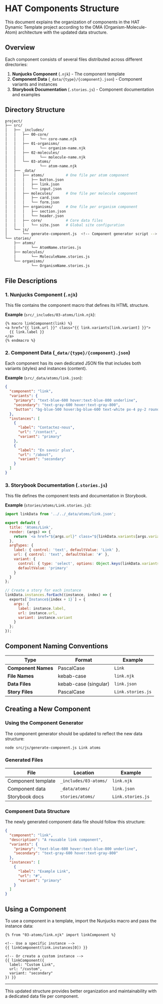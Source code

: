 # HAT Components Structure

This document explains the organization of components in the HAT Dynamic Template project according to the OMA (Organism-Molecule-Atom) architecture with the updated data structure.

## Overview

Each component consists of several files distributed across different directories:

1. **Nunjucks Component** (`.njk`) - The component template
2. **Component Data** (`_data/{type}/{component}.json`) - Component variants and instances
3. **Storybook Documentation** (`.stories.js`) - Component documentation and examples

## Directory Structure

```sh
project/
├── src/
│   ├── _includes/
│   │   ├── 00-core/
│   │   │       └── core-name.njk
│   │   ├── 01-organisms/
│   │   │       └── organism-name.njk
│   │   ├── 02-molecules/
│   │   │       └── molecule-name.njk
│   │   └── 03-atoms/
│   │           └── atom-name.njk
│   ├── _data/
│   │   ├── atoms/          # One file per atom component
│   │   │   ├── button.json
│   │   │   ├── link.json
│   │   │   └── input.json
│   │   ├── molecules/      # One file per molecule component
│   │   │   ├── card.json
│   │   │   └── form.json
│   │   ├── organisms/      # One file per organism component
│   │   │   ├── section.json
│   │   │   └── header.json
│   │   ├── core/           # Core data files
│   │   │   └── site.json   # Global site configuration
│   └── js/
│       └── generate-component.js  <!-- Component generator script -->
└── stories/
    ├── atoms/
    │       └── AtomName.stories.js
    ├── molecules/
    │       └── MoleculeName.stories.js
    └── organisms/
            └── OrganismName.stories.js
```

## File Descriptions

### 1. Nunjucks Component (`.njk`)

This file contains the component macro that defines its HTML structure.

**Example** (`src/_includes/03-atoms/link.njk`):

```njk
{% macro linkComponent(link) %}
<a href="{{ link.url }}" class="{{ link.variants[link.variant] }}">
  {{ link.label }}
</a>
{% endmacro %}
```

### 2. Component Data (`_data/{type}/{component}.json`)

Each component has its own dedicated JSON file that includes both variants (styles) and instances (content).

**Example** (`src/_data/atoms/link.json`):

```json
{
  "component": "link",
  "variants": {
    "primary": "text-blue-600 hover:text-blue-800 underline",
    "secondary": "text-gray-600 hover:text-gray-800",
    "button": "bg-blue-500 hover:bg-blue-600 text-white px-4 py-2 rounded-lg"
  },
  "instances": [
    {
      "label": "Contactez-nous",
      "url": "/contact",
      "variant": "primary"
    },
    {
      "label": "En savoir plus",
      "url": "/about",
      "variant": "secondary"
    }
  ]
}
```

### 3. Storybook Documentation (`.stories.js`)

This file defines the component tests and documentation in Storybook.

**Example** (`stories/atoms/Link.stories.js`):

```javascript
import linkData from '../../_data/atoms/link.json';

export default {
  title: 'Atoms/Link',
  render: (args) => {
    return `<a href="${args.url}" class="${linkData.variants[args.variant]}">${args.label}</a>`;
  },
  argTypes: {
    label: { control: 'text', defaultValue: 'Link' },
    url: { control: 'text', defaultValue: '#' },
    variant: { 
      control: { type: 'select', options: Object.keys(linkData.variants) }, 
      defaultValue: 'primary' 
    }
  }
};

// Create a story for each instance
linkData.instances.forEach((instance, index) => {
  exports[`Instance${index + 1}`] = {
    args: {
      label: instance.label,
      url: instance.url,
      variant: instance.variant
    }
  };
});
```

## Component Naming Conventions

| Type | Format | Example |
|------|--------|---------|
| **Component Names** | PascalCase | `Link` |
| **File Names** | kebab-case | `link.njk` |
| **Data Files** | kebab-case (singular) | `link.json` |
| **Story Files** | PascalCase | `Link.stories.js` |

## Creating a New Component

### Using the Component Generator

The component generator should be updated to reflect the new data structure:

```bash
node src/js/generate-component.js Link atoms
```

### Generated Files

| File | Location | Example |
|------|----------|---------|
| Component template | `_includes/03-atoms/` | `link.njk` |
| Component data | `_data/atoms/` | `link.json` |
| Storybook docs | `stories/atoms/` | `Link.stories.js` |

### Component Data Structure

The newly generated component data file should follow this structure:

```json
{
  "component": "link",
  "description": "A reusable link component",
  "variants": {
    "primary": "text-blue-600 hover:text-blue-800 underline",
    "secondary": "text-gray-600 hover:text-gray-800"
  },
  "instances": [
    {
      "label": "Example Link",
      "url": "#",
      "variant": "primary"
    }
  ]
}
```

## Using a Component

To use a component in a template, import the Nunjucks macro and pass the instance data:

```njk
{% from "03-atoms/link.njk" import linkComponent %}

<!-- Use a specific instance -->
{{ linkComponent(link.instances[0]) }}

<!-- Or create a custom instance -->
{{ linkComponent({
  label: "Custom Link",
  url: "/custom",
  variant: "secondary"
}) }}
```

---
This updated structure provides better organization and maintainability with a dedicated data file per component.
